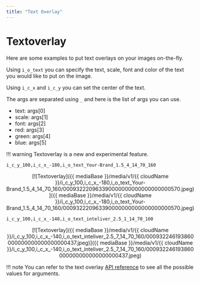 ```yaml
---
title: "Text Overlay"
---
```


# Textoverlay

Here are some examples to put text overlays on your images on-the-fly.

Using `i_o_text` you can specify the text, scale, font and color of the text you would like to put on the image.

Using `i_c_x` and `i_c_y` you can set the center of the text.

The args are separated using `_` and here is the list of args you can use.

- text: args[0]
- scale: args[1]
- font: args[2]
- red: args[3]
- green: args[4]
- blue: args[5]

!!! warning
    Textoverlay is a new and experimental feature.

```
i_c_y_100,i_c_x_-180,i_o_text_Your-Brand_1.5_4_14_70_160
```
<center>[![Textoverlay]({{ mediaBase }}/media/v1/{{ cloudName }}/i_c_y_100,i_c_x_-180,i_o_text_Your-Brand_1.5_4_14_70_160/000932220963390000000000000000000570.jpeg)]({{ mediaBase }}/media/v1/{{ cloudName }}/i_c_y_100,i_c_x_-180,i_o_text_Your-Brand_1.5_4_14_70_160/000932220963390000000000000000000570.jpeg)</center>

```
i_c_y_100,i_c_x_-140,i_o_text_inteliver_2.5_1_14_70_160
```
<center>[![Textoverlay]({{ mediaBase }}/media/v1/{{ cloudName }}/i_c_y_100,i_c_x_-140,i_o_text_inteliver_2.5_7_14_70_160/000932246193860000000000000000000437.jpeg)]({{ mediaBase }}/media/v1/{{ cloudName }}/i_c_y_100,i_c_x_-140,i_o_text_inteliver_2.5_7_14_70_160/000932246193860000000000000000000437.jpeg)</center>

!!! note
    You can refer to the text overlay [API reference](/api-reference/text-overlay/) to see all the possible values for arguments.
